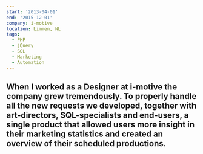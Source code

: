 ```yaml
---
start: '2013-04-01'
end: '2015-12-01'
company: i-motive
location: Limmen, NL
tags:
  - PHP
  - jQuery
  - SQL
  - Marketing
  - Automation
---
```

When I worked as a Designer at i-motive the company grew tremendously. To properly handle all the new requests we developed, together with art-directors, SQL-specialists and end-users, a single product that allowed users more insight in their marketing statistics and created an overview of their scheduled productions.
---